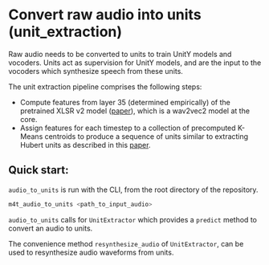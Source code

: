 # Convert raw audio into units (unit_extraction)

Raw audio needs to be converted to units to train UnitY models and vocoders. Units act as supervision for UnitY models, and are the input to the vocoders which synthesize speech from these units.

The unit extraction pipeline comprises the following steps:
- Compute features from layer 35 (determined empirically) of the pretrained XLSR v2 model ([paper](https://arxiv.org/abs/2111.09296)), which is a wav2vec2 model at the core.
- Assign features for each timestep to a collection of precomputed K-Means centroids to produce a sequence of units similar to extracting Hubert units as described in this [paper](https://arxiv.org/pdf/2107.05604.pdf).


## Quick start:
`audio_to_units` is run with the CLI, from the root directory of the repository.

```bash
m4t_audio_to_units <path_to_input_audio>
```

`audio_to_units` calls for `UnitExtractor` which provides a `predict` method to convert an audio to units.

The convenience method `resynthesize_audio` of `UnitExtractor`, can be used to resynthesize audio waveforms from units.
